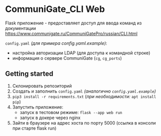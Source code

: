 # CommuniGate_CLI Web

Flask приложение - предоставляет доступ для ввода команд из документации https://www.communigate.ru/CommuniGatePro/russian/CLI.html

`config.yaml` _(для примера config.yaml.example)_:
- настройка авторизации LDAP (для доступа к командной строке)
- информация о сервере CommuniGate (`cg`, `cg_ports`)

## Getting started

1. Склонировать репозиторий
1. Создать и заполнить `config.yaml` _(аналогично `config.yaml.example`)_
1. `pip3 install -r requirements.txt` (_при необходимости:_ `apt install pip`)
1. Запустить приложение:
    - запуск в тестовом режиме: `flask --app web run`
    - запуск в докере через nginx
1. Зайти в браузере на адрес хоста по порту 5000 (ссылка в консоли при старте flask run)

